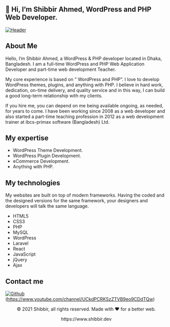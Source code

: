 ## 👋 Hi, I’m Shibbir Ahmed, WordPress and PHP Web Developer.

<!---
creativeartbd/creativeartbd is a ✨ special ✨ repository because its `README.md` (this file) appears on your GitHub profile.
You can click the Preview link to take a look at your changes.
--->


[![Header](https://shibbir.dev/wp-content/uploads/2022/01/WordPrewss-theme-plugin-developer-scaled.jpg "Header")](https://www.shibbir.dev/)

## About Me

Hello, I’m Shibbir Ahmed, a WordPress & PHP developer located in Dhaka, Bangladesh. I am a full-time WordPress and PHP Web Application Developer and part-time web development Teacher.

My core experience is based on ” WordPress and PHP”. I love to develop WordPress themes, plugins, and anything with PHP. I believe in hard work, dedication, on-time delivery, and quality service and in this way, I can build a good long-term relationship with my clients.

If you hire me, you can depend on me being available ongoing, as needed, for years to come. I have been working since 2008 as a web developer and also started a part-time teaching profession in 2012 as a web development trainer at ibcs-primax software (Bangladesh) Ltd.

## My expertise

- WordPress Theme Development. 
- WordPress Plugin Development.
- eCommerce Development.
- Anything with PHP.

## My technologies

My websites are built on top of modern frameworks. Having the coded and the designed versions for the same framework, your designers and developers will talk the same language.

- HTML5
- CSS3
- PHP
- MySQL
- WordPress
- Laravel
- React
- JavaScript
- jQuery
- Ajax

## Contact me

[<img alt="Github" src="https://img.shields.io/badge/GitHub-%2312100E.svg?&style=for-the-badge&logo=Github&logoColor=white" />](https://github.com/creativeartbd) (https://www.youtube.com/channel/UCkdPCRKSzZTVB9eo9CDdTQw)

<p align="center"> © 2021 Shibbir, all rights reserved. Made with ❤️ for a better web. </p>
<p align="center">
https://www.shibbir.dev
</p>
